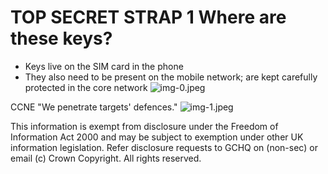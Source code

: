 # TOP SECRET STRAP 1 Where are these keys? 

- Keys live on the SIM card in the phone
- They also need to be present on the mobile network; are kept carefully protected in the core network
![img-0.jpeg](img-0.jpeg)

CCNE "We penetrate targets' defences."
![img-1.jpeg](img-1.jpeg)

This information is exempt from disclosure under the Freedom of Information Act 2000 and may be subject to exemption under other UK information legislation. Refer disclosure requests to GCHQ on
(non-sec) or email
(c) Crown Copyright. All rights reserved.
